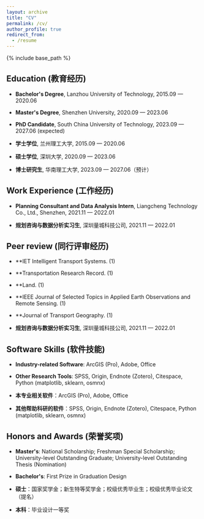```yaml
---
layout: archive
title: "CV"
permalink: /cv/
author_profile: true
redirect_from:
  - /resume
---
```


{% include base_path %}

## Education (教育经历)
* **Bachelor's Degree**, Lanzhou University of Technology, 2015.09 — 2020.06
* **Master's Degree**, Shenzhen University, 2020.09 — 2023.06
* **PhD Candidate**, South China University of Technology, 2023.09 — 2027.06 (expected)

* **学士学位**, 兰州理工大学, 2015.09 — 2020.06
* **硕士学位**, 深圳大学, 2020.09 — 2023.06
* **博士研究生**, 华南理工大学, 2023.09 — 2027.06（预计）

## Work Experience (工作经历)
* **Planning Consultant and Data Analysis Intern**, Liangcheng Technology Co., Ltd., Shenzhen, 2021.11 — 2022.01

* **规划咨询与数据分析实习生**, 深圳量城科技公司, 2021.11 — 2022.01

## Peer review (同行评审经历)
* **IET Intelligent Transport Systems. (1)
* **Transportation Research Record. (1)
* **Land. (1)
* **IEEE Journal of Selected Topics in Applied Earth Observations and Remote Sensing. (1)
* **Journal of Transport Geography. (1)

* **规划咨询与数据分析实习生**, 深圳量城科技公司, 2021.11 — 2022.01

## Software Skills (软件技能)
* **Industry-related Software**: ArcGIS (Pro), Adobe, Office
* **Other Research Tools**: SPSS, Origin, Endnote (Zotero), Citespace, Python (matplotlib, sklearn, osmnx)

* **本专业相关软件**：ArcGIS (Pro), Adobe, Office
* **其他帮助科研的软件**：SPSS, Origin, Endnote (Zotero), Citespace, Python (matplotlib, sklearn, osmnx)

## Honors and Awards (荣誉奖项)
* **Master's**: National Scholarship; Freshman Special Scholarship; University-level Outstanding Graduate; University-level Outstanding Thesis (Nomination)
* **Bachelor's**: First Prize in Graduation Design

* **硕士**：国家奖学金；新生特等奖学金；校级优秀毕业生；校级优秀毕业论文（提名）
* **本科**：毕业设计一等奖
